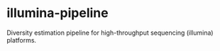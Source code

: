 illumina-pipeline
=================

Diversity estimation pipeline for high-throughput sequencing (illumina) platforms.
